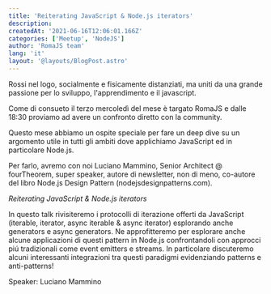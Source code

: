 ```yaml
---
title: 'Reiterating JavaScript & Node.js iterators'
description:
createdAt: '2021-06-16T12:06:01.166Z'
categories: ['Meetup', 'NodeJS']
author: 'RomaJS team'
lang: 'it'
layout: '@layouts/BlogPost.astro'
---
```


Rossi nel logo, socialmente e fisicamente distanziati, ma uniti da una grande passione per lo sviluppo, l'apprendimento e il javascript.

Come di consueto il terzo mercoledì del mese è targato RomaJS e dalle 18:30 proviamo ad avere un confronto diretto con la community.

Questo mese abbiamo un ospite speciale per fare un deep dive su un argomento utile in tutti gli ambiti dove applichiamo JavaScript ed in particolare Node.js.

Per farlo, avremo con noi Luciano Mammino, Senior Architect @ fourTheorem, super speaker, autore di newsletter, non di meno, co-autore del libro Node.js Design Pattern (nodejsdesignpatterns.com).

_Reiterating JavaScript & Node.js iterators_

In questo talk rivisiteremo i protocolli di iterazione offerti da JavaScript (iterable, iterator, async iterable & async iterator) esplorando anche generators e async generators. Ne approfitteremo per esplorare anche alcune applicazioni di questi pattern in Node.js confrontandoli con approcci piú tradizionali come event emitters e streams. In particolare discuteremo alcuni interessanti integrazioni tra questi paradigmi evidenziando patterns e anti-patterns!

Speaker: Luciano Mammino
